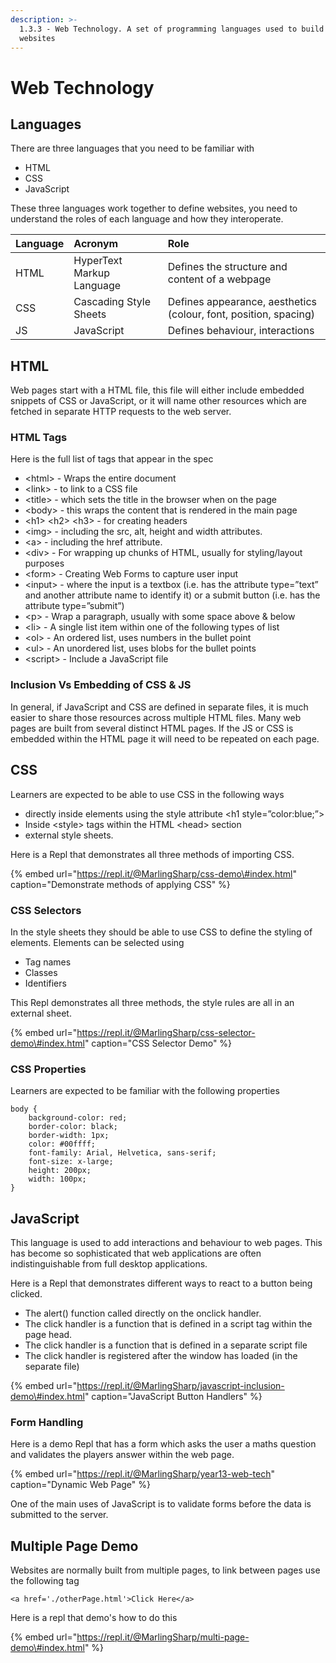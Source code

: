 ```yaml
---
description: >-
  1.3.3 - Web Technology. A set of programming languages used to build dynamic
  websites
---
```


# Web Technology

## Languages

There are three languages that you need to be familiar with

* HTML
* CSS
* JavaScript

These three languages work together to define websites, you need to understand the roles of each language and how they interoperate.

| Language | Acronym | Role |
| :--- | :--- | :--- |
| HTML | HyperText Markup Language | Defines the structure and content of a webpage |
| CSS | Cascading Style Sheets | Defines appearance, aesthetics \(colour, font, position, spacing\) |
| JS | JavaScript | Defines behaviour, interactions |

## HTML

Web pages start with a HTML file, this file will either include embedded snippets of CSS or JavaScript, or it will name other resources which are fetched in separate HTTP requests to the web server.

### HTML Tags

Here is the full list of tags that appear in the spec

* &lt;html&gt; - Wraps the entire document
* &lt;link&gt; - to link to a CSS file
* &lt;title&gt; - which sets the title in the browser when on the page
* &lt;body&gt; - this wraps the content that is rendered in the main page
* &lt;h1&gt; &lt;h2&gt; &lt;h3&gt; - for creating headers
* &lt;img&gt; - including the src, alt, height and width attributes.
* &lt;a&gt; - including the href attribute.
* &lt;div&gt; - For wrapping up chunks of HTML, usually for styling/layout purposes
* &lt;form&gt; - Creating Web Forms to capture user input
* &lt;input&gt; - where the input is a textbox \(i.e. has the attribute type=”text” and another attribute name to identify it\) or a submit button \(i.e. has the attribute type=”submit”\)
* &lt;p&gt; - Wrap a paragraph, usually with some space above & below
* &lt;li&gt; - A single list item within one of the following types of list
* &lt;ol&gt; - An ordered list, uses numbers in the bullet point
* &lt;ul&gt; - An unordered list, uses blobs for the bullet points
* &lt;script&gt; - Include a JavaScript file

### Inclusion Vs Embedding of CSS & JS

In general, if JavaScript and CSS are defined in separate files, it is much easier to share those resources across multiple HTML files. Many web pages are built from several distinct HTML pages. If the JS or CSS is embedded within the HTML page it will need to be repeated on each page.

## CSS

Learners are expected to be able to use CSS in the following ways

* directly inside elements using the style attribute &lt;h1 style=”color:blue;”&gt;
* Inside &lt;style&gt; tags within the HTML &lt;head&gt; section
* external style sheets.

Here is a Repl that demonstrates all three methods of importing CSS.

{% embed url="https://repl.it/@MarlingSharp/css-demo\#index.html" caption="Demonstrate methods of applying CSS" %}

### CSS Selectors

In the style sheets they should be able to use CSS to define the styling of elements. Elements can be selected using

* Tag names
* Classes
* Identifiers

This Repl demonstrates all three methods, the style rules are all in an external sheet.

{% embed url="https://repl.it/@MarlingSharp/css-selector-demo\#index.html" caption="CSS Selector Demo" %}

### CSS Properties

Learners are expected to be familiar with the following properties

```text
body {
    background-color: red;
    border-color: black;
    border-width: 1px;
    color: #00ffff;
    font-family: Arial, Helvetica, sans-serif;
    font-size: x-large;
    height: 200px;
    width: 100px;
}
```

## JavaScript

This language is used to add interactions and behaviour to web pages. This has become so sophisticated that web applications are often indistinguishable from full desktop applications.

Here is a Repl that demonstrates different ways to react to a button being clicked.

* The alert\(\) function called directly on the onclick handler.
* The click handler is a function that is defined in a script tag within the page head.
* The click handler is a function that is defined in a separate script file
* The click handler is registered after the window has loaded \(in the separate file\)

{% embed url="https://repl.it/@MarlingSharp/javascript-inclusion-demo\#index.html" caption="JavaScript Button Handlers" %}

### Form Handling

Here is a demo Repl that has a form which asks the user a maths question and validates the players answer within the web page.

{% embed url="https://repl.it/@MarlingSharp/year13-web-tech" caption="Dynamic Web Page" %}

One of the main uses of JavaScript is to validate forms before the data is submitted to the server.

## Multiple Page Demo

Websites are normally built from multiple pages, to link between pages use the following tag

```text
<a href='./otherPage.html'>Click Here</a>
```

Here is a repl that demo's how to do this

{% embed url="https://repl.it/@MarlingSharp/multi-page-demo\#index.html" %}



